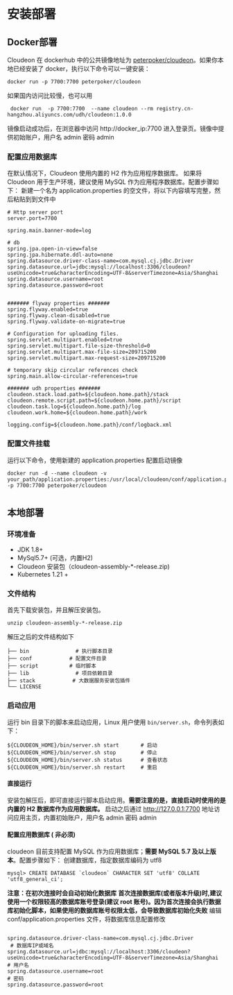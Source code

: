 # 安装部署
## Docker部署
Cloudeon 在 dockerhub 中的公共镜像地址为 [peterpoker/cloudeon](https://hub.docker.com/repository/docker/peterpoker/cloudeon)。如果你本地已经安装了 docker，执行以下命令可以一键安装：
```
docker run -p 7700:7700 peterpoker/cloudeon
```
如果国内访问比较慢，也可以用
```shell
 docker run  -p 7700:7700  --name cloudeon --rm registry.cn-hangzhou.aliyuncs.com/udh/cloudeon:1.0.0
```
镜像启动成功后，在浏览器中访问 http://docker_ip:7700 进入登录页。镜像中提供初始账户，用户名 admin 密码 admin
### 

### 配置应用数据库

在默认情况下，Cloudeon 使用内置的 H2 作为应用程序数据库。 如果将 Cloudeon 用于生产环境，建议使用 MySQL 作为应用程序数据库。配置步骤如下：
新建一个名为 application.properties 的空文件，将以下内容填写完整，然后粘贴到到文件中
```properties
# Http server port
server.port=7700

spring.main.banner-mode=log

# db
spring.jpa.open-in-view=false
spring.jpa.hibernate.ddl-auto=none
spring.datasource.driver-class-name=com.mysql.cj.jdbc.Driver
spring.datasource.url=jdbc:mysql://localhost:3306/cloudeon?useUnicode=true&characterEncoding=UTF-8&serverTimezone=Asia/Shanghai
spring.datasource.username=root
spring.datasource.password=root


####### flyway properties #######
spring.flyway.enabled=true
spring.flyway.clean-disabled=true
spring.flyway.validate-on-migrate=true

# Configuration for uploading files.
spring.servlet.multipart.enabled=true
spring.servlet.multipart.file-size-threshold=0
spring.servlet.multipart.max-file-size=209715200
spring.servlet.multipart.max-request-size=209715200

# temporary skip circular references check
spring.main.allow-circular-references=true

####### udh properties #######
cloudeon.stack.load.path=${cloudeon.home.path}/stack
cloudeon.remote.script.path=${cloudeon.home.path}/script
cloudeon.task.log=${cloudeon.home.path}/log
cloudeon.work.home=${cloudeon.home.path}/work

logging.config=${cloudeon.home.path}/conf/logback.xml

```
### 配置文件挂载
运行以下命令，使用新建的 application.properties 配置启动镜像
```
docker run -d --name cloudeon -v your_path/application.properties:/usr/local/cloudeon/conf/application.properties -p 7700:7700 peterpoker/cloudeon
```
# 

## 本地部署
### 环境准备

- JDK 1.8+
- MySql5.7+ (可选，内置H2)
- Cloudeon 安装包（cloudeon-assembly-*-release.zip)
- Kubernetes 1.21 +
### 文件结构
首先下载安装包，并且解压安装包。
```
unzip cloudeon-assembly-*-release.zip
```
解压之后的文件结构如下
```
├── bin               # 执行脚本目录
├── conf            # 配置文件目录
├── script          # 临时脚本
├── lib               # 项目依赖目录
├── stack            # 大数据服务安装包插件
└── LICENSE
```
### 启动应用
运行 bin 目录下的脚本来启动应用，Linux 用户使用 `bin/server.sh`，命令列表如下：
```
${CLOUDEON_HOME}/bin/server.sh start       # 启动
${CLOUDEON_HOME}/bin/server.sh stop        # 停止
${CLOUDEON_HOME}/bin/server.sh status      # 查看状态
${CLOUDEON_HOME}/bin/server.sh restart     # 重启
```
#### 直接运行
安装包解压后，即可直接运行脚本启动应用。**需要注意的是，直接启动时使用的是内置的 H2 数据库作为应用数据库。**
启动之后通过 http://127.0.0.1:7700 地址访问应用主页，内置初始账户，用户名 admin 密码 admin
#### 配置应用数据库 ( 非必须)
cloudeon 目前支持配置 MySQL 作为应用数据库；**需要 MySQL 5.7 及以上版本**。配置步骤如下：
创建数据库，指定数据库编码为 utf8
```
mysql> CREATE DATABASE `cloudeon` CHARACTER SET 'utf8' COLLATE 'utf8_general_ci';
```
**注意：在初次连接时会自动初始化数据库**
**首次连接数据库(或者版本升级)时,建议使用一个权限较高的数据库账号登录(建议 root 账号)。因为首次连接会执行数据库初始化脚本，如果使用的数据库账号权限太低，会导致数据库初始化失败**
编辑 conf/application.properties 文件，将数据库信息配置修改
```properties
       
spring.datasource.driver-class-name=com.mysql.cj.jdbc.Driver
 # 数据库IP或域名
spring.datasource.url=jdbc:mysql://localhost:3306/cloudeon?useUnicode=true&characterEncoding=UTF-8&serverTimezone=Asia/Shanghai
# 用户名
spring.datasource.username=root
# 密码
spring.datasource.password=root
```
## 
